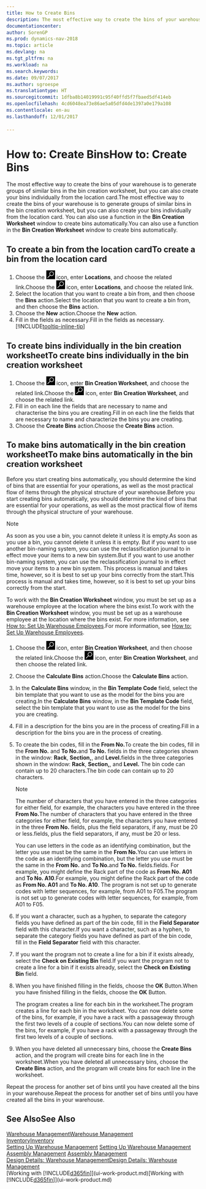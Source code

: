 ```yaml
---
title: How to Create Bins
description: The most effective way to create the bins of your warehouse is to generate groups of similar bins in the bin creation worksheet, but you can also create your bins individually.
documentationcenter: 
author: SorenGP
ms.prod: dynamics-nav-2018
ms.topic: article
ms.devlang: na
ms.tgt_pltfrm: na
ms.workload: na
ms.search.keywords: 
ms.date: 09/07/2017
ms.author: sgroespe
ms.translationtype: HT
ms.sourcegitcommit: 1dfba8b14019991c95f40ffd5f7fbaed5df414eb
ms.openlocfilehash: 4cd6048ea73e86ae5a05dfd4de1397a0e179a108
ms.contentlocale: en-au
ms.lasthandoff: 12/01/2017

---
```

# <a name="how-to-create-bins"></a><span data-ttu-id="3ad57-103">How to: Create Bins</span><span class="sxs-lookup"><span data-stu-id="3ad57-103">How to: Create Bins</span></span>
<span data-ttu-id="3ad57-104">The most effective way to create the bins of your warehouse is to generate groups of similar bins in the bin creation worksheet, but you can also create your bins individually from the location card.</span><span class="sxs-lookup"><span data-stu-id="3ad57-104">The most effective way to create the bins of your warehouse is to generate groups of similar bins in the bin creation worksheet, but you can also create your bins individually from the location card.</span></span> <span data-ttu-id="3ad57-105">You can also use a function in the **Bin Creation Worksheet** window to create bins automatically.</span><span class="sxs-lookup"><span data-stu-id="3ad57-105">You can also use a function in the **Bin Creation Worksheet** window to create bins automatically.</span></span>  

## <a name="to-create-a-bin-from-the-location-card"></a><span data-ttu-id="3ad57-106">To create a bin from the location card</span><span class="sxs-lookup"><span data-stu-id="3ad57-106">To create a bin from the location card</span></span>  
1.  <span data-ttu-id="3ad57-107">Choose the ![Search for Page or Report](media/ui-search/search_small.png "Search for Page or Report icon") icon, enter **Locations**, and choose the related link.</span><span class="sxs-lookup"><span data-stu-id="3ad57-107">Choose the ![Search for Page or Report](media/ui-search/search_small.png "Search for Page or Report icon") icon, enter **Locations**, and choose the related link.</span></span>  
2.  <span data-ttu-id="3ad57-108">Select the location that you want to create a bin from, and then choose the **Bins** action.</span><span class="sxs-lookup"><span data-stu-id="3ad57-108">Select the location that you want to create a bin from, and then choose the **Bins** action.</span></span>  
3. <span data-ttu-id="3ad57-109">Choose the **New** action.</span><span class="sxs-lookup"><span data-stu-id="3ad57-109">Choose the **New** action.</span></span>
4. <span data-ttu-id="3ad57-110">Fill in the fields as necessary.</span><span class="sxs-lookup"><span data-stu-id="3ad57-110">Fill in the fields as necessary.</span></span> [!INCLUDE[tooltip-inline-tip](includes/tooltip-inline-tip_md.md)]  

## <a name="to-create-bins-individually-in-the-bin-creation-worksheet"></a><span data-ttu-id="3ad57-111">To create bins individually in the bin creation worksheet</span><span class="sxs-lookup"><span data-stu-id="3ad57-111">To create bins individually in the bin creation worksheet</span></span>  
1.  <span data-ttu-id="3ad57-112">Choose the ![Search for Page or Report](media/ui-search/search_small.png "Search for Page or Report icon") icon, enter **Bin Creation Worksheet**, and choose the related link.</span><span class="sxs-lookup"><span data-stu-id="3ad57-112">Choose the ![Search for Page or Report](media/ui-search/search_small.png "Search for Page or Report icon") icon, enter **Bin Creation Worksheet**, and choose the related link.</span></span>  
2.  <span data-ttu-id="3ad57-113">Fill in on each line the fields that are necessary to name and characterise the bins you are creating.</span><span class="sxs-lookup"><span data-stu-id="3ad57-113">Fill in on each line the fields that are necessary to name and characterize the bins you are creating.</span></span>  
3.  <span data-ttu-id="3ad57-114">Choose the **Create Bins** action.</span><span class="sxs-lookup"><span data-stu-id="3ad57-114">Choose the **Create Bins** action.</span></span>  

## <a name="to-make-bins-automatically-in-the-bin-creation-worksheet"></a><span data-ttu-id="3ad57-115">To make bins automatically in the bin creation worksheet</span><span class="sxs-lookup"><span data-stu-id="3ad57-115">To make bins automatically in the bin creation worksheet</span></span>  
<span data-ttu-id="3ad57-116">Before you start creating bins automatically, you should determine the kind of bins that are essential for your operations, as well as the most practical flow of items through the physical structure of your warehouse.</span><span class="sxs-lookup"><span data-stu-id="3ad57-116">Before you start creating bins automatically, you should determine the kind of bins that are essential for your operations, as well as the most practical flow of items through the physical structure of your warehouse.</span></span>  

> [!NOTE]  
>  <span data-ttu-id="3ad57-117">As soon as you use a bin, you cannot delete it unless it is empty.</span><span class="sxs-lookup"><span data-stu-id="3ad57-117">As soon as you use a bin, you cannot delete it unless it is empty.</span></span> <span data-ttu-id="3ad57-118">But if you want to use another bin-naming system, you can use the reclassification journal to in effect move your items to a new bin system.</span><span class="sxs-lookup"><span data-stu-id="3ad57-118">But if you want to use another bin-naming system, you can use the reclassification journal to in effect move your items to a new bin system.</span></span> <span data-ttu-id="3ad57-119">This process is manual and takes time, however, so it is best to set up your bins correctly from the start.</span><span class="sxs-lookup"><span data-stu-id="3ad57-119">This process is manual and takes time, however, so it is best to set up your bins correctly from the start.</span></span>  

<span data-ttu-id="3ad57-120">To work with the **Bin Creation Worksheet** window, you must be set up as a warehouse employee at the location where the bins exist.</span><span class="sxs-lookup"><span data-stu-id="3ad57-120">To work with the **Bin Creation Worksheet** window, you must be set up as a warehouse employee at the location where the bins exist.</span></span> <span data-ttu-id="3ad57-121">For more information, see [How to: Set Up Warehouse Employees](warehouse-how-to-set-up-warehouse-employees.md).</span><span class="sxs-lookup"><span data-stu-id="3ad57-121">For more information, see [How to: Set Up Warehouse Employees](warehouse-how-to-set-up-warehouse-employees.md).</span></span>    

1.  <span data-ttu-id="3ad57-122">Choose the ![Search for Page or Report](media/ui-search/search_small.png "Search for Page or Report icon") icon, enter **Bin Creation Worksheet**, and then choose the related link.</span><span class="sxs-lookup"><span data-stu-id="3ad57-122">Choose the ![Search for Page or Report](media/ui-search/search_small.png "Search for Page or Report icon") icon, enter **Bin Creation Worksheet**, and then choose the related link.</span></span>  
2.  <span data-ttu-id="3ad57-123">Choose the **Calculate Bins** action.</span><span class="sxs-lookup"><span data-stu-id="3ad57-123">Choose the **Calculate Bins** action.</span></span>
3. <span data-ttu-id="3ad57-124">In the **Calculate Bins** window, in the **Bin Template Code** field, select the bin template that you want to use as the model for the bins you are creating.</span><span class="sxs-lookup"><span data-stu-id="3ad57-124">In the **Calculate Bins** window, in the **Bin Template Code** field, select the bin template that you want to use as the model for the bins you are creating.</span></span>
4.  <span data-ttu-id="3ad57-125">Fill in a description for the bins you are in the process of creating.</span><span class="sxs-lookup"><span data-stu-id="3ad57-125">Fill in a description for the bins you are in the process of creating.</span></span>  
5.  <span data-ttu-id="3ad57-126">To create the bin codes, fill in the **From No.**</span><span class="sxs-lookup"><span data-stu-id="3ad57-126">To create the bin codes, fill in the **From No.**</span></span> <span data-ttu-id="3ad57-127">and **To No.**</span><span class="sxs-lookup"><span data-stu-id="3ad57-127">and **To No.**</span></span> <span data-ttu-id="3ad57-128">fields in the three categories shown in the window: **Rack**, **Section,**, and **Level.**</span><span class="sxs-lookup"><span data-stu-id="3ad57-128">fields in the three categories shown in the window: **Rack**, **Section,**, and **Level.**</span></span> <span data-ttu-id="3ad57-129">The bin code can contain up to 20 characters.</span><span class="sxs-lookup"><span data-stu-id="3ad57-129">The bin code can contain up to 20 characters.</span></span>  

    > [!NOTE]  
    >  <span data-ttu-id="3ad57-130">The number of characters that you have entered in the three categories for either field, for example, the characters you have entered in the three **From No.**</span><span class="sxs-lookup"><span data-stu-id="3ad57-130">The number of characters that you have entered in the three categories for either field, for example, the characters you have entered in the three **From No.**</span></span> <span data-ttu-id="3ad57-131">fields, plus the field separators, if any, must be 20 or less.</span><span class="sxs-lookup"><span data-stu-id="3ad57-131">fields, plus the field separators, if any, must be 20 or less.</span></span>  

     <span data-ttu-id="3ad57-132">You can use letters in the code as an identifying combination, but the letter you use must be the same in the **From No.**</span><span class="sxs-lookup"><span data-stu-id="3ad57-132">You can use letters in the code as an identifying combination, but the letter you use must be the same in the **From No.**</span></span> <span data-ttu-id="3ad57-133">and **To No.**</span><span class="sxs-lookup"><span data-stu-id="3ad57-133">and **To No.**</span></span> <span data-ttu-id="3ad57-134">fields.</span><span class="sxs-lookup"><span data-stu-id="3ad57-134">fields.</span></span> <span data-ttu-id="3ad57-135">For example, you might define the Rack part of the code as **From No. A01** and **To No. A10**.</span><span class="sxs-lookup"><span data-stu-id="3ad57-135">For example, you might define the Rack part of the code as **From No. A01** and **To No. A10**.</span></span> <span data-ttu-id="3ad57-136">The program is not set up to generate codes with letter sequences, for example, from A01 to F05.</span><span class="sxs-lookup"><span data-stu-id="3ad57-136">The program is not set up to generate codes with letter sequences, for example, from A01 to F05.</span></span>  

6.  <span data-ttu-id="3ad57-137">If you want a character, such as a hyphen, to separate the category fields you have defined as part of the bin code, fill in the **Field Separator** field with this character.</span><span class="sxs-lookup"><span data-stu-id="3ad57-137">If you want a character, such as a hyphen, to separate the category fields you have defined as part of the bin code, fill in the **Field Separator** field with this character.</span></span>  
7.  <span data-ttu-id="3ad57-138">If you want the program not to create a line for a bin if it exists already, select the **Check on Existing Bin** field.</span><span class="sxs-lookup"><span data-stu-id="3ad57-138">If you want the program not to create a line for a bin if it exists already, select the **Check on Existing Bin** field.</span></span>  
8. <span data-ttu-id="3ad57-139">When you have finished filling in the fields, choose the **OK** Button.</span><span class="sxs-lookup"><span data-stu-id="3ad57-139">When you have finished filling in the fields, choose the **OK** Button.</span></span>

    <span data-ttu-id="3ad57-140">The program creates a line for each bin in the worksheet.</span><span class="sxs-lookup"><span data-stu-id="3ad57-140">The program creates a line for each bin in the worksheet.</span></span> <span data-ttu-id="3ad57-141">You can now delete some of the bins, for example, if you have a rack with a passageway through the first two levels of a couple of sections.</span><span class="sxs-lookup"><span data-stu-id="3ad57-141">You can now delete some of the bins, for example, if you have a rack with a passageway through the first two levels of a couple of sections.</span></span>  

9. <span data-ttu-id="3ad57-142">When you have deleted all unnecessary bins, choose the **Create Bins** action, and the program will create bins for each line in the worksheet.</span><span class="sxs-lookup"><span data-stu-id="3ad57-142">When you have deleted all unnecessary bins, choose the **Create Bins** action, and the program will create bins for each line in the worksheet.</span></span>  

<span data-ttu-id="3ad57-143">Repeat the process for another set of bins until you have created all the bins in your warehouse.</span><span class="sxs-lookup"><span data-stu-id="3ad57-143">Repeat the process for another set of bins until you have created all the bins in your warehouse.</span></span>  

## <a name="see-also"></a><span data-ttu-id="3ad57-144">See Also</span><span class="sxs-lookup"><span data-stu-id="3ad57-144">See Also</span></span>  
[<span data-ttu-id="3ad57-145">Warehouse Management</span><span class="sxs-lookup"><span data-stu-id="3ad57-145">Warehouse Management</span></span>](warehouse-manage-warehouse.md)  
[<span data-ttu-id="3ad57-146">Inventory</span><span class="sxs-lookup"><span data-stu-id="3ad57-146">Inventory</span></span>](inventory-manage-inventory.md)  
<span data-ttu-id="3ad57-147">[Setting Up Warehouse Management](warehouse-setup-warehouse.md)   </span><span class="sxs-lookup"><span data-stu-id="3ad57-147">[Setting Up Warehouse Management](warehouse-setup-warehouse.md)   </span></span>  
<span data-ttu-id="3ad57-148">[Assembly Management](assembly-assemble-items.md)  </span><span class="sxs-lookup"><span data-stu-id="3ad57-148">[Assembly Management](assembly-assemble-items.md)  </span></span>  
[<span data-ttu-id="3ad57-149">Design Details: Warehouse Management</span><span class="sxs-lookup"><span data-stu-id="3ad57-149">Design Details: Warehouse Management</span></span>](design-details-warehouse-management.md)  
<span data-ttu-id="3ad57-150">[Working with [!INCLUDE[d365fin](includes/d365fin_md.md)]](ui-work-product.md)</span><span class="sxs-lookup"><span data-stu-id="3ad57-150">[Working with [!INCLUDE[d365fin](includes/d365fin_md.md)]](ui-work-product.md)</span></span>

